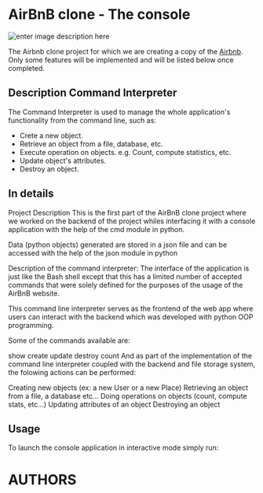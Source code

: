 #  AirBnB clone - The console
![enter image description here](https://i.imgur.com/44u0pXG.png)

The Airbnb clone project for which we are creating a copy of the  [Airbnb](https://www.airbnb.com/). Only some features will be implemented and will be listed below once completed.

## Description Command Interpreter

The Command Interpreter is used to manage the whole application's functionality from the command line, such as:

-   Crete a new object.
-   Retrieve an object from a file, database, etc.
-   Execute operation on objects. e.g. Count, compute statistics, etc.
-   Update object's attributes.
-   Destroy an object.

## In details

Project Description This is the first part of the AirBnB clone project where we worked on the backend of the project whiles interfacing it with a console application with the help of the cmd module in python.

Data (python objects) generated are stored in a json file and can be accessed with the help of the json module in python

Description of the command interpreter: The interface of the application is just like the Bash shell except that this has a limited number of accepted commands that were solely defined for the purposes of the usage of the AirBnB website.

This command line interpreter serves as the frontend of the web app where users can interact with the backend which was developed with python OOP programming.

Some of the commands available are:

show create update destroy count And as part of the implementation of the command line interpreter coupled with the backend and file storage system, the folowing actions can be performed:

Creating new objects (ex: a new User or a new Place) Retrieving an object from a file, a database etc… Doing operations on objects (count, compute stats, etc…) Updating attributes of an object Destroying an object

## Usage

To launch the console application in interactive mode simply run:

# AUTHORS

